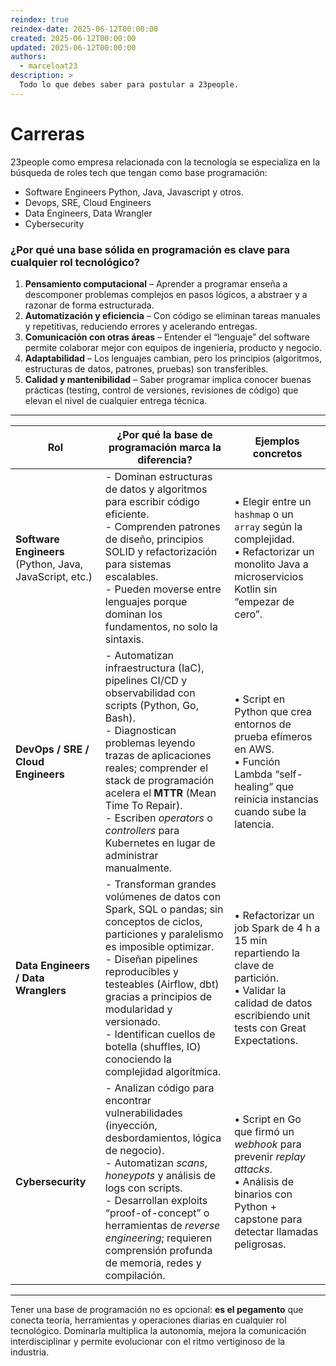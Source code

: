 ```yaml
---
reindex: true
reindex-date: 2025-06-12T00:00:00
created: 2025-06-12T00:00:00
updated: 2025-06-12T00:00:00
authors:
  - marceloat23
description: >
  Todo lo que debes saber para postular a 23people.
---
```


# Carreras

23people como empresa relacionada con la tecnología se especializa en la búsqueda de roles tech que tengan como base programación:

- Software Engineers Python, Java, Javascript y otros.
- Devops, SRE, Cloud Engineers
- Data Engineers, Data Wrangler
- Cybersecurity


### ¿Por qué una base sólida en programación es clave para cualquier rol tecnológico?

1. **Pensamiento computacional** – Aprender a programar enseña a descomponer problemas complejos en pasos lógicos, a abstraer y a razonar de forma estructurada.
2. **Automatización y eficiencia** – Con código se eliminan tareas manuales y repetitivas, reduciendo errores y acelerando entregas.
3. **Comunicación con otras áreas** – Entender el “lenguaje” del software permite colaborar mejor con equipos de ingeniería, producto y negocio.
4. **Adaptabilidad** – Los lenguajes cambian, pero los principios (algoritmos, estructuras de datos, patrones, pruebas) son transferibles.
5. **Calidad y mantenibilidad** – Saber programar implica conocer buenas prácticas (testing, control de versiones, revisiones de código) que elevan el nivel de cualquier entrega técnica.

---


| Rol                                                     | ¿Por qué la base de programación marca la diferencia?                                                                                                                                                                                                                                                                                                     | Ejemplos concretos                                                                                                                                             |
| ------------------------------------------------------- | --------------------------------------------------------------------------------------------------------------------------------------------------------------------------------------------------------------------------------------------------------------------------------------------------------------------------------------------------------- | -------------------------------------------------------------------------------------------------------------------------------------------------------------- |
| **Software Engineers** (Python, Java, JavaScript, etc.) | - Dominan estructuras de datos y algoritmos para escribir código eficiente.<br>- Comprenden patrones de diseño, principios SOLID y refactorización para sistemas escalables.<br>- Pueden moverse entre lenguajes porque dominan los fundamentos, no solo la sintaxis.                                                                                     | • Elegir entre un `hashmap` o un `array` según la complejidad.<br>• Refactorizar un monolito Java a microservicios Kotlin sin “empezar de cero”.               |
| **DevOps / SRE / Cloud Engineers**                      | - Automatizan infraestructura (IaC), pipelines CI/CD y observabilidad con scripts (Python, Go, Bash).<br>- Diagnostican problemas leyendo trazas de aplicaciones reales; comprender el stack de programación acelera el **MTTR** (Mean Time To Repair).<br>- Escriben *operators* o *controllers* para Kubernetes en lugar de administrar manualmente.    | • Script en Python que crea entornos de prueba efímeros en AWS.<br>• Función Lambda “self-healing” que reinicia instancias cuando sube la latencia.            |
| **Data Engineers / Data Wranglers**                     | - Transforman grandes volúmenes de datos con Spark, SQL o pandas; sin conceptos de ciclos, particiones y paralelismo es imposible optimizar.<br>- Diseñan pipelines reproducibles y testeables (Airflow, dbt) gracias a principios de modularidad y versionado.<br>- Identifican cuellos de botella (shuffles, IO) conociendo la complejidad algorítmica. | • Refactorizar un job Spark de 4 h a 15 min repartiendo la clave de partición.<br>• Validar la calidad de datos escribiendo unit tests con Great Expectations. |
| **Cybersecurity**                                       | - Analizan código para encontrar vulnerabilidades (inyección, desbordamientos, lógica de negocio).<br>- Automatizan *scans*, *honeypots* y análisis de logs con scripts. <br>- Desarrollan exploits “proof-of-concept” o herramientas de *reverse engineering*; requieren comprensión profunda de memoria, redes y compilación.                           | • Script en Go que firmó un *webhook* para prevenir *replay attacks*.<br>• Análisis de binarios con Python + capstone para detectar llamadas peligrosas.       |

---

Tener una base de programación no es opcional: **es el pegamento** que conecta teoría, herramientas y operaciones diarias en cualquier rol tecnológico. Dominarla multiplica la autonomía, mejora la comunicación interdisciplinar y permite evolucionar con el ritmo vertiginoso de la industria.







